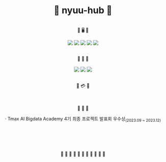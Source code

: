 <div align="center">
  
  # 🐁 nyuu-hub 🐀 
  
  <br> 🐹 🖥 🐹 <br><br>
  <img src="https://img.shields.io/badge/React-61DAFB?style=plastic&logo=React&logoColor=white">
  <img src="https://img.shields.io/badge/HTML5-E34F26?style=plastic&logo=HTML5&logoColor=white">
  <img src="https://img.shields.io/badge/Javascript-F7DF1E?style=plastic&logo=Javascript&logoColor=white">
  <img src="https://img.shields.io/badge/CSS3-1572B6?style=plastic&logo=CSS3&logoColor=white">
  <img src="https://img.shields.io/badge/Python-3776AB?style=plastic&logo=Python&logoColor=white"><br>

  <br> 🐹 📃 🐹 <br><br>
  <a href=https://velog.io/@annann0718> <img src="https://img.shields.io/badge/Velog-20C997?style=plastic&logo=Velog&logoColor=white&link=https://velog.io/@annann0718"></a>
  <a href=https://blog.naver.com/happyee0718> <img src="https://img.shields.io/badge/Naver-03C75A?style=plastic&logo=Naver&logoColor=white&link=https://blog.naver.com/happyee0718"></a>
  <a href=mailto:whoyou48@gmail.com> <img src="https://img.shields.io/badge/Gmail-EA4335?style=plastic&logo=Gmail&logoColor=white&link=mailto:whoyou48@gmail.com"></a><br>

  <br> 🐹 💳 🐹 <br><br>

  
  <br> 🐹 💼 🐹 <br>
  <div align="center">
    · Tmax AI Bigdata Academy 4기 최종 프로젝트 발표회 우수상<sub>(2023.09 ~ 2023.12)</sub><br /><br />
  </div><br>
  
  # 
  <br> 🐹 🐹 🐹 🐹 🐹 🐹 🐹 🐹 🐹 🐹 🐹 <br><br>
  
</div>
